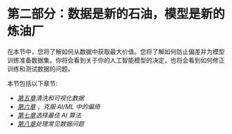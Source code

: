 

# 第二部分：数据是新的石油，模型是新的炼油厂

在本节中，您将了解如何从数据中获取最大价值。您将了解如何防止偏差并为模型训练准备数据集。你将会看到关于你的人工智能模型的决定，也将会看到如何修正训练和测试数据的问题。

本节包括以下章节:

*   [*第五章*](B16589_05_ePub.xhtml#_idTextAnchor101)*清洗和可视化数据*
*   [*第六章*](B16589_06_ePub.xhtml#_idTextAnchor146) ，*克服 AI/ML 中的偏倚*
*   [*第七章*](B16589_07_ePub.xhtml#_idTextAnchor169)*选择最佳 AI 算法*
*   [*第八章*](B16589_08_ePub.xhtml#_idTextAnchor193)*处理常见数据问题*